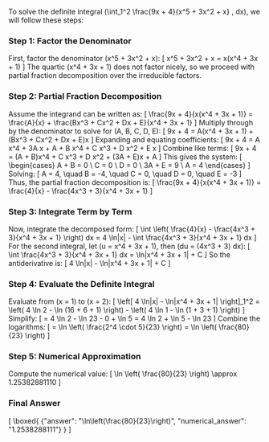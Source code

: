 To solve the definite integral \(\int_1^2 \frac{9x + 4}{x^5 + 3x^2 + x} \, dx\), we will follow these steps:

### Step 1: Factor the Denominator
First, factor the denominator \(x^5 + 3x^2 + x\):
\[
x^5 + 3x^2 + x = x(x^4 + 3x + 1)
\]
The quartic \(x^4 + 3x + 1\) does not factor nicely, so we proceed with partial fraction decomposition over the irreducible factors.

### Step 2: Partial Fraction Decomposition
Assume the integrand can be written as:
\[
\frac{9x + 4}{x(x^4 + 3x + 1)} = \frac{A}{x} + \frac{Bx^3 + Cx^2 + Dx + E}{x^4 + 3x + 1}
\]
Multiply through by the denominator to solve for \(A, B, C, D, E\):
\[
9x + 4 = A(x^4 + 3x + 1) + (Bx^3 + Cx^2 + Dx + E)x
\]
Expanding and equating coefficients:
\[
9x + 4 = A x^4 + 3A x + A + B x^4 + C x^3 + D x^2 + E x
\]
Combine like terms:
\[
9x + 4 = (A + B)x^4 + C x^3 + D x^2 + (3A + E)x + A
\]
This gives the system:
\[
\begin{cases}
A + B = 0 \\
C = 0 \\
D = 0 \\
3A + E = 9 \\
A = 4
\end{cases}
\]
Solving:
\[
A = 4, \quad B = -4, \quad C = 0, \quad D = 0, \quad E = -3
\]
Thus, the partial fraction decomposition is:
\[
\frac{9x + 4}{x(x^4 + 3x + 1)} = \frac{4}{x} - \frac{4x^3 + 3}{x^4 + 3x + 1}
\]

### Step 3: Integrate Term by Term
Now, integrate the decomposed form:
\[
\int \left( \frac{4}{x} - \frac{4x^3 + 3}{x^4 + 3x + 1} \right) dx = 4 \ln|x| - \int \frac{4x^3 + 3}{x^4 + 3x + 1} dx
\]
For the second integral, let \(u = x^4 + 3x + 1\), then \(du = (4x^3 + 3) dx\):
\[
\int \frac{4x^3 + 3}{x^4 + 3x + 1} dx = \ln|x^4 + 3x + 1| + C
\]
So the antiderivative is:
\[
4 \ln|x| - \ln|x^4 + 3x + 1| + C
\]

### Step 4: Evaluate the Definite Integral
Evaluate from \(x = 1\) to \(x = 2\):
\[
\left[ 4 \ln|x| - \ln|x^4 + 3x + 1| \right]_1^2 = \left( 4 \ln 2 - \ln (16 + 6 + 1) \right) - \left( 4 \ln 1 - \ln (1 + 3 + 1) \right)
\]
Simplify:
\[
= 4 \ln 2 - \ln 23 - 0 + \ln 5 = 4 \ln 2 + \ln 5 - \ln 23
\]
Combine the logarithms:
\[
= \ln \left( \frac{2^4 \cdot 5}{23} \right) = \ln \left( \frac{80}{23} \right)
\]

### Step 5: Numerical Approximation
Compute the numerical value:
\[
\ln \left( \frac{80}{23} \right) \approx 1.25382881110
\]

### Final Answer
\[
\boxed{
{"answer": "\\ln\\left(\\frac{80}{23}\\right)", "numerical_answer": "1.2538288111"}
}
\]
